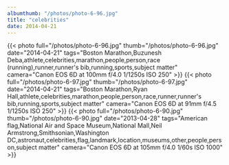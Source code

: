 ```yaml
---
albumthumb: "/photos/photo-6-96.jpg"
title: "celebrities"
date: 2014-04-21
---
```

{{< photo full="/photos/photo-6-96.jpg" thumb="/photos/photo-6-96.jpg" date="2014-04-21" tags="Boston Marathon,Buzunesh Deba,athlete,celebrities,marathon,people,person,race (running),runner,runner's bib,running,sports,subject matter" camera="Canon EOS 6D at 100mm f/4.0 1/1250s ISO 250" >}}
{{< photo full="/photos/photo-6-97.jpg" thumb="/photos/photo-6-97.jpg" date="2014-04-21" tags="Boston Marathon,Ryan Hall,athlete,celebrities,marathon,people,person,race,runner,runner's bib,running,sports,subject matter" camera="Canon EOS 6D at 91mm f/4.5 1/1250s ISO 250" >}}
{{< photo full="/photos/photo-6-90.jpg" thumb="/photos/photo-6-90.jpg" date="2013-04-28" tags="American flag,National Air and Space Museum,National Mall,Neil Armstrong,Smithsonian,Washington DC,astronaut,celebrities,flag,landmark,location,museums,other,people,person,subject matter" camera="Canon EOS 6D at 105mm f/4.0 1/60s ISO 1000" >}}
